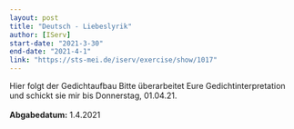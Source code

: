 ```yaml
---
layout: post
title: "Deutsch - Liebeslyrik"
author: [IServ]
start-date: "2021-3-30"
end-date: "2021-4-1"
link: "https://sts-mei.de/iserv/exercise/show/1017"
---
```

Hier folgt der Gedichtaufbau Bitte überarbeitet Eure Gedichtinterpretation und schickt sie mir bis Donnerstag, 01.04.21. <br><br>**Abgabedatum:** 1.4.2021